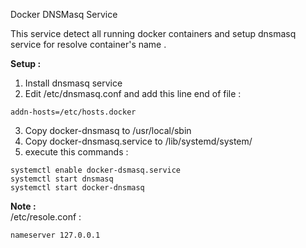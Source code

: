 Docker DNSMasq Service<br />

This service detect all running docker containers and setup dnsmasq service for resolve container's name .<br />

**Setup :**<br />

1. Install dnsmasq service<br /> 
2. Edit /etc/dnsmasq.conf and add this line end of file :<br />
```
addn-hosts=/etc/hosts.docker
```
3. Copy docker-dnsmasq to /usr/local/sbin<br /> 
4. Copy docker-dnsmasq.service to /lib/systemd/system/<br /> 
5. execute this commands : <br />
```
systemctl enable docker-dsmasq.service 
systemctl start dnsmasq
systemctl start docker-dnsmasq 
```

**Note :**<br />
	/etc/resole.conf :<br />
```
nameserver 127.0.0.1
```